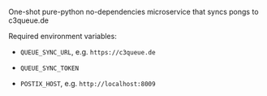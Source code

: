 One-shot pure-python no-dependencies microservice that syncs pongs to c3queue.de

Required environment variables:

* ``QUEUE_SYNC_URL``, e.g. ``https://c3queue.de``

* ``QUEUE_SYNC_TOKEN``

* ``POSTIX_HOST``, e.g. ``http://localhost:8009``

